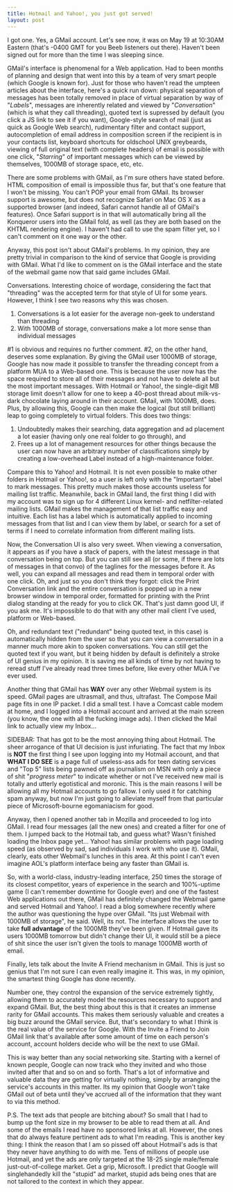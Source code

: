 ```yaml
--- 
title: Hotmail and Yahoo!, you just got served!
layout: post
---
```

I got one. Yes, a GMail account. Let's see now, it was on May 19 at 10:30AM Eastern (that's -0400 GMT for you Beeb listeners out there). Haven't been signed out for more than the time I was sleeping since.

GMail's interface is phenomenal for a Web application. Had to been months of planning and design that went into this by a team of very smart people (which Google is known for). Just for those who haven't read the umpteen articles about the interface, here's a quick run down: physical separation of messages has been totally removed in place of virtual separation by way of "*Labels*", messages are inherently related and viewed by "*Conversation*" (which is what they call threading), quoted text is supressed by default (you click a JS link to see it if you want), Google-style search of mail (just as quick as Google Web search), rudimentary filter and contact support, autocompletion of email address in composition screen if the recipient is in your contacts list, keyboard shortcuts for oldschool UNIX greybeards, viewing of full original text (with complete headers) of email is possible with one click, "*Starring*" of important messages which can be viewed by themselves, 1000MB of storage space, etc, etc.

There are some problems with GMail, as I'm sure others have stated before. HTML composition of email is impossible thus far, but that's one feature that I won't be missing. You can't POP your email from GMail. Its browser support is awesome, but does not recognize Safari on Mac OS X as a supported browser (and indeed, Safari cannot handle all of GMail's features). Once Safari support is in that will automatically bring all the Konqueror users into the GMail fold, as well (as they are both based on the KHTML rendering engine). I haven't had call to use the spam filter yet, so I can't comment on it one way or the other.

Anyway, this post isn't about GMail's problems. In my opinion, they are pretty trivial in comparison to the kind of service that Google is providing with GMail. What I'd like to comment on is the GMail interface and the state of the webmail game now that said game includes GMail.

Conversations. Interesting choice of wordage, considering the fact that "threading" was the accepted term for that style of UI for some years. However, I think I see two reasons why this was chosen.

1. Conversations is a lot easier for the average non-geek to understand than threading
1. With 1000MB of storage, conversations make a lot more sense than individual messages

#1 is obvious and requires no further comment. #2, on the other hand, deserves some explanation. By giving the GMail user 1000MB of storage, Google has now made it possible to transfer the threading concept from a platform MUA to a Web-based one. This is because the user now has the space required to store all of their messages and not have to delete all but the most important messages. With Hotmail or Yahoo!, the single-digit MB storage limit doesn't allow for one to keep a 40-post thread about milk-vs-dark chocolate laying around in their account. GMail, with 1000MB, does. Plus, by allowing this, Google can then make the logical (but still brilliant) leap to going completely to virtual folders. This does two things:

1. Undoubtedly makes their searching, data aggregation and ad placement a lot easier (having only one real folder to go through), and
1. Frees up a lot of management resources for other things because the user can now have an arbitrary number of classifications simply by creating a low-overhead Label instead of a high-maintenance folder.

Compare this to Yahoo! and Hotmail. It is not even possible to make other folders in Hotmail or Yahoo!, so a user is left only with the "Important" label to mark messages. This pretty much makes those accounts useless for mailing list traffic. Meanwhile, back in GMail land, the first thing I did with my account was to sign up for 4 different Linux kernel- and netfilter-related mailing lists. GMail makes the management of that list traffic easy and intuitive. Each list has a label which is automatically applied to incoming messages from that list and I can view them by label, or search for a set of terms if I need to correlate information from different mailing lists.

Now, the Conversation UI is also very sweet. When viewing a conversation, it appears as if you have a stack of papers, with the latest message in that conversation being on top. But you can still see all (or some, if there are lots of messages in that convo) of the taglines for the messages before it. As well, you can expand all messages and read them in temporal order with one click. Oh, and just so you don't think they forgot: click the Print Conversation link and the entire conversation is popped up in a new browser window in temporal order, formatted for printing with the Print dialog standing at the ready for you to click OK. That's just damn good UI, if you ask me. It's impossible to do that with any other mail client I've used, platform or Web-based.

Oh, and redundant text ("redundant" being quoted text, in this case) is automatically hidden from the user so that you can view a conversation in a manner much more akin to spoken conversations. You can still get the quoted text if you want, but it being hidden by default is definitely a stroke of UI genius in my opinion. It is saving me all kinds of time by not having to reread stuff I've already read three times before, like every other MUA I've ever used.

Another thing that GMail has **WAY** over any other Webmail system is its speed. GMail pages are ultrasmall, and thus, ultrafast. The Compose Mail page fits in one IP packet. I did a small test. I have a Comcast cable modem at home, and I logged into a Hotmail account and arrived at the main screen (you know, the one with all the fucking image ads). I then clicked the Mail link to actually view my Inbox...

SIDEBAR: That has got to be the most annoying thing about Hotmail. The sheer arrogance of that UI decision is just infuriating. The fact that my Inbox is **NOT** the first thing I see upon logging into my Hotmail account, and that **WHAT I DO SEE** is a page full of useless-ass ads for teen dating services and "Top 5" lists being pawned off as journalism on MSN with only a piece of shit "*progress meter*" to indicate whether or not I've received new mail is totally and utterly egotistical and moronic. This is the main reasons I will be allowing all my Hotmail accounts to go fallow. I only used it for catching spam anyway, but now I'm just going to alleviate myself from that particular piece of Microsoft-bourne egomaniacism for good.

Anyway, then I opened another tab in Mozilla and proceeded to log into GMail. I read four messages (all the new ones) and created a filter for one of them. I jumped back to the Hotmail tab, and guess what? Wasn't finished loading the Inbox page yet... Yahoo! has similar problems with page loading speed (as observed by sad, sad individuals I work with who use it). GMail, clearly, eats other Webmail's lunches in this area. At this point I can't even imagine AOL's platform interface being any faster than GMail is.

So, with a world-class, industry-leading interface, 250 times the storage of its closest competitor, years of experience in the search and 100%-uptime game (I can't remember downtime for Google ever) and one of the fastest Web applications out there, GMail has definitely changed the Webmail game and served Hotmail and Yahoo!. I read a blog somewhere recently where the author was questioning the hype over GMail. "Its just Webmail with 1000MB of storage", he said. Well, its not. The interface allows the user to take **full advantage** of the 1000MB they've been given. If Hotmail gave its users 1000MB tomorrow but didn't change their UI, it would still be a piece of shit since the user isn't given the tools to manage 1000MB worth of email.

Finally, lets talk about the Invite A Friend mechanism in GMail. This is just so genius that I'm not sure I can even really imagine it. This was, in my opinion, the smartest thing Google has done recently.

Number one, they control the expansion of the service extremely tightly, allowing them to accurately model the resources necessary to support and expand GMail. But, the best thing about this is that it creates an immense rarity for GMail accounts. This makes them seriously valuable and creates a big buzz around the GMail service. But, that's secondary to what I think is the real value of the service for Google. With the Invite a Friend to Join GMail link that's available after some amount of time on each person's account, account holders decide who will be the next to use GMail.

This is way better than any social networking site. Starting with a kernel of known people, Google can now track who they invited and who those invited after that and so on and so forth. That's a lot of informative and valuable data they are getting for virtually nothing, simply by arranging the service's accounts in this matter. Its my opinion that Google won't take GMail out of beta until they've accrued all of the information that they want to via this method.

P.S. The text ads that people are bitching about? So small that I had to bump up the font size in my browser to be able to read them at all. And some of the emails I read have no sponsored links at all. However, the ones that do always feature pertinent ads to what I'm reading. This is another key thing: I think the reason that I am so pissed off about Hotmail's ads is that they never have anything to do with me. Tens of millions of people use Hotmail, and yet the ads are only targeted at the 18-25 single male/female just-out-of-college market. Get a grip, Microsoft. I predict that Google will singlehandedly kill the "stupid" ad market, stupid ads being ones that are not tailored to the context in which they appear.
